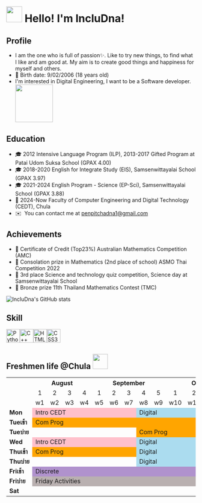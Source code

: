<img src="https://media.giphy.com/media/hvRJCLFzcasrR4ia7z/giphy.gif" width="42"> Hello! I'm IncluDna!
================================================================================================================================

Profile
-------

* I am the one who is full of passion✨. Like to try new things, to find what I like and am good at.
  My aim is to create good things and happiness for myself and others.
*   🎂  Birth date: 9/02/2006 (18 years old)
* I'm interested in Digital Engineering, I want to be a Software developer.
     <img src="https://i.giphy.com/media/v1.Y2lkPTc5MGI3NjExdDVudWhmZDdiN2NmYTJsemJobjkzeG9kNHN3emh1NHE4eWFyMTAyYiZlcD12MV9pbnRlcm5hbF9naWZfYnlfaWQmY3Q9cw/BXjqytvu9bKzCUHdzz/giphy.gif" width="100;" height="100;">

Education
-------

*   🎓  2012 Intensive Language Program (ILP), 2013-2017 Gifted Program at Patai Udom Suksa School (GPAX 4.00)
*   🎓  2018-2020 English for Integrate Study (EIS), Samsenwittayalai School (GPAX 3.97)
*   🎓  2021-2024 English Program - Science (EP-Sci), Samsenwittayalai School (GPAX 3.88)
*   📍  2024-Now Faculty of Computer Engineering and Digital Technology (CEDT), Chula
*   ✉️  You can contact me at [penpitchadna1@gmail.com](mailto:penpitchadna1@gmail.com)

Achievements
-------

*   📃 Certificate of Credit (Top23%) Australian Mathematics Competition (AMC)
*   📃 Consolation prize in Mathematics (2nd place of school) ASMO Thai Competition 2022
*   📃 3rd place Science and technology quiz competition, Science day at Samsenwittayalai School
*   🥉 Bronze prize 11th Thailand Mathematics Contest (TMC)

![IncluDna's GitHub stats](https://github-readme-stats.vercel.app/api?username=incluDna&show_icons=true&theme=radical)

Skill
-------
<p align="left">
<a href="https://www.python.org/" target="_blank" rel="noreferrer"><img src="https://raw.githubusercontent.com/danielcranney/readme-generator/main/public/icons/skills/python-colored.svg" width="36" height="36" alt="Python" /></a><a href="https://docs.microsoft.com/en-us/cpp/?view=msvc-170" target="_blank" rel="noreferrer"><img src="https://raw.githubusercontent.com/danielcranney/readme-generator/main/public/icons/skills/cplusplus-colored.svg" width="36" height="36" alt="C++" /></a><a href="https://developer.mozilla.org/en-US/docs/Glossary/HTML5" target="_blank" rel="noreferrer"><img src="https://raw.githubusercontent.com/danielcranney/readme-generator/main/public/icons/skills/html5-colored.svg" width="36" height="36" alt="HTML5" /></a><a href="https://www.w3.org/TR/CSS/#css" target="_blank" rel="noreferrer"><img src="https://raw.githubusercontent.com/danielcranney/readme-generator/main/public/icons/skills/css3-colored.svg" width="36" height="36" alt="CSS3" /></a>
</p>

Freshmen life @Chula <img src="https://i.giphy.com/media/v1.Y2lkPTc5MGI3NjExbW1iemtvOTNxd2dobWVsaTFxZGczeXB5ODA2ODhxejUyYW4ybnF2ayZlcD12MV9pbnRlcm5hbF9naWZfYnlfaWQmY3Q9cw/pr1bdU6YHKp63eDdWb/giphy.gif" width="40">
---
   <table>
    <tr>
      <th colspan="1">       </th>
      <th colspan="4">August</th>
      <th colspan="5">September</th>
      <th colspan="4">October</th>
      <th colspan="4">November</th>
    </tr>
    <tr>
      <td>       </td>
      <td style=text-align:center>1</td>
      <td style=text-align:center>2</td>
      <td style=text-align:center>3</td>
      <td style=text-align:center>4</td>
      <td style=text-align:center>1</td>
      <td style=text-align:center>2</td>
      <td style=text-align:center>3</td>
      <td style=text-align:center>4</td>
      <td style=text-align:center>5</td>
      <td style=text-align:center>1</td>
      <td style=text-align:center>2</td>
      <td style=text-align:center>3</td>
      <td style=text-align:center>4</td>
      <td style=text-align:center>1</td>
      <td style=text-align:center>2</td>
      <td style=text-align:center>3</td>
      <td style=text-align:center>4</td>
    </tr>
    <tr>
      <td>       </td>
      <td>w1</td>
      <td>w2</td>
      <td>w3</td>
      <td>w4</td>
      <td>w5</td>
      <td>w6</td>
      <td>w7</td>
      <td>w8</td>
      <td>w9</td>
      <td>w10</td>
      <td>w11</td>
      <td>w12</td>
      <td>w13</td>
      <td>w14</td>
      <td>w15</td>
      <td>w16</td>
      <td>w17</td>
    </tr>
    <tr>
      <td><b>Mon</b></td>
      <td colspan="7" style="background-color:pink;">Intro CEDT</td>
      <td colspan="5" style="background-color:rgb(171, 220, 239);">Digital</td>
      <td colspan="5" style="background-color:rgb(171, 239, 203);">Data Algo</td>
    </tr>
    <tr>
      <td><b>Tueเช้า</b></td>
      <td colspan="12" style="background-color:orange;">Com Prog</td>
      <td colspan="5" style="background-color:rgb(171, 239, 203);">Data Algo</td>
    </tr>
    <tr>
      <td><b>Tueบ่าย</b></td>
      <td colspan="7"></td>
      <td colspan="5" style="background-color:orange;">Com Prog</td>
      <td colspan="5" style="background-color:rgb(171, 239, 203);">Data Algo</td>
    </tr>
    <tr>
      <td><b>Wed</b></td>
      <td colspan="7" style="background-color:pink">Intro CEDT</td>
      <td colspan="5" style="background-color:rgb(171, 220, 239);">Digital</td>
      <td colspan="5" style="background-color:rgb(171, 239, 203);">Data Algo</td>
    </tr>
    <tr>
      <td><b>Thuเช้า</b></td>
      <td colspan="7" style="background-color:orange;">Com Prog</td>
      <td colspan="5" style="background-color:rgb(171, 220, 239);">Digital</td>
      <td colspan="5" style="background-color:rgb(171, 239, 203);">Data Algo</td>
    </tr>
    <tr>
      <td><b>Thuบ่าย</b></td>
      <td colspan="7"></td>
      <td colspan="5" style="background-color:rgb(171, 220, 239);">Digital</td>
      <td colspan="5" style="background-color:rgb(171, 239, 203);">Data Algo</td>
    </tr>
    <tr>
      <td><b>Friเช้า</b></td>
      <td colspan="17" style="background-color:rgb(176, 146, 205);">Discrete</td>
    </tr>
    <tr>
      <td><b>Friบ่าย</b></td>
      <td colspan="17" style="background-color:rgb(185, 176, 176);">Friday Activities</td>
    </tr>
    <tr>
      <td><b>Sat</b></td>
      <td colspan="17"></td>
    </tr>
   </table>
   

                    
